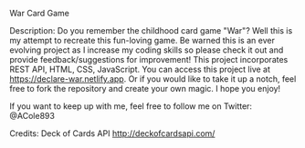 War Card Game

Description:
Do you remember the childhood card game "War"? Well this is my attempt to recreate this fun-loving game. Be warned this is an ever evolving project as I increase my coding skills so please check it out and provide feedback/suggestions for improvement! This project incorporates REST API, HTML, CSS, JavaScript. You can access this project live at https://declare-war.netlify.app. Or if you would like to take it up a notch, feel free to fork the repository and create your own magic. I hope you enjoy!


If you want to keep up with me, feel free to follow me on Twitter:  @ACole893

Credits:
Deck of Cards API
http://deckofcardsapi.com/